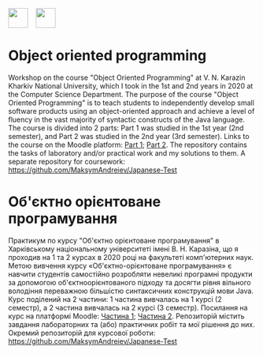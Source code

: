 <div style="display: flex;">
    <img src="https://static8.tgstat.ru/channels/_0/ce/ceecb42fcf878251779474152143188f.jpg" width="40" height="40">
    &nbsp;&nbsp;&nbsp;&nbsp;
    <img src="http://geometry.karazin.ua/themes/frontend/images/univer_logo.jpg" width="40" height="40">
</div>

# Object oriented programming
Workshop on the course "Object Oriented Programming" at V. N. Karazin Kharkiv National University, which I took in the 1st and 2nd years in 2020 at the Computer Science Department. The purpose of the course "Object Oriented Programming" is to teach
students to independently develop small software products using an object-oriented approach and achieve a level of fluency in the vast majority of syntactic constructs
of the Java language. The course is divided into 2 parts: Part 1 was studied in the 1st year (2nd semester), and Part 2 was studied in the 2nd year (3rd semester). Links to the course on the Moodle platform: [Part 1](https://moodle.karazin.ua/course/view.php?id=2243); [Part 2](https://moodle.karazin.ua/enrol/index.php?id=3221). The repository contains the tasks of laboratory and/or practical work and my solutions to them. A separate repository for coursework: https://github.com/MaksymAndreiev/Japanese-Test

# Об'єктно орієнтоване програмування
Практикум по курсу "Об'єктно орієнтоване програмування" в Харківському національному університеті імені В. Н. Каразіна, що я проходив на 1 та 2 курсах в 2020 році на факультеті комп'ютерних наук. Метою вивчення курсу «Об'єктно-орієнтоване програмування» є навчити
студентів самостійно розробляти невеликі програмні продукти за допомогою об'єктноорієнтованого підходу та досягти рівня вільного володіння переважною більшістю синтаксичних конструкцій
мови Java. Курс поділений на 2 частини: 1 частина вивчалась на 1 курсі (2 семестр), а 2 частина вивчалась на 2 курсі (3 семестр). Посилання на курс на платформі Moodle: [Частина 1](https://moodle.karazin.ua/course/view.php?id=2243); [Частина 2](https://moodle.karazin.ua/enrol/index.php?id=3221). Репозиторій містить завдання лабораторних та (або) практичних робіт та мої рішення до них.
Окремий репозиторій для курсової роботи: https://github.com/MaksymAndreiev/Japanese-Test
